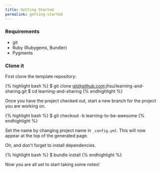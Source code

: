 ```yaml
---
title: Getting Started
permalink: getting-started
---
```


### Requirements

* git
* Ruby (Rubygems, Bundler)
* Pygments

### Clone it

First clone the template repository:

{% highlight bash %}
$ git clone git@github.com:jhsu/learning-and-sharing.git
$ cd learning-and-sharing
{% endhighlight %}

Once you have the project checked out, start a new branch for the project
you are working on.

{% highlight bash %}
$ git checkout -b learning-to-be-awesome
{% endhighlight %}

Set the name by changing project name in `_config.yml`. This will now appear at
the top of the generated page.

Oh, and don't forget to install dependencies.

{% highlight bash %}
$ bundle install
{% endhighlight %}

Now you are all set to start taking some notes!
